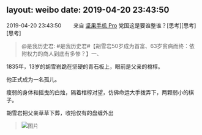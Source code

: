 layout: weibo
date: 2019-04-20 23:43:50
---
2019-04-20 23:43:50  &nbsp;&nbsp;&nbsp;&nbsp;&nbsp;&nbsp; 来自 <a href="http://app.weibo.com/t/feed/Z4AgP" rel="nofollow">坚果手机 Pro</a>
党国这是要谁整谁？[思考][思考][思考]
>  @是我历史君: #是我历史君#【胡雪岩50岁成为首富、63岁贫病而终：依附权力的商人到底有多惨？】一、

1835年，13岁的胡雪岩跪在坚硬的青石板上，眼前是父亲的棺椁。

他正式成为一名孤儿。

瘦弱的身体和摇曳的白烛，隔着棺椁对望，仿佛命运大手拨弄下，两颗弱小的棋子。

胡雪岩把父亲草草下葬，收拾仅有的盘缠外出 ​​​
>  ![图片](https://wx1.sinaimg.cn/large/006t4tIxgy1g23q9m96onj30j60p2kig.jpg)
